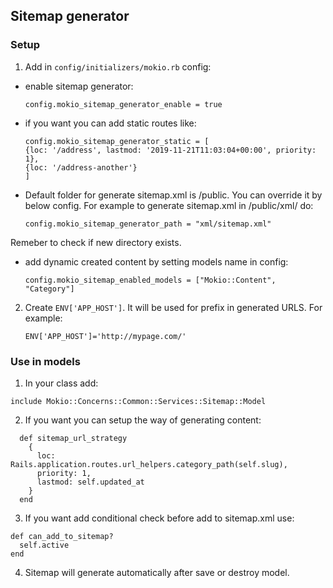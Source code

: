 ## Sitemap generator

### Setup
1. Add in `config/initializers/mokio.rb` config:
  - enable sitemap generator:
	```
	config.mokio_sitemap_generator_enable = true
	```
  - if you want you can add static routes like:
	```
    config.mokio_sitemap_generator_static = [
	{loc: '/address', lastmod: '2019-11-21T11:03:04+00:00', priority: 1},
	{loc: '/address-another'}
    ]
	```
  - Default folder for generate sitemap.xml is /public. You can override it by below config.
  For example to generate sitemap.xml in /public/xml/ do:
	```
	config.mokio_sitemap_generator_path = "xml/sitemap.xml"
	```
  Remeber to check if new directory exists.
  - add dynamic created content by setting models name in config:
	```
	config.mokio_sitemap_enabled_models = ["Mokio::Content", "Category"]
	```

2. Create `ENV['APP_HOST']`. It will be used for prefix in generated URLS. For example:
	```
	ENV['APP_HOST']='http://mypage.com/'
	```

### Use in models
1. In your class add:
```
include Mokio::Concerns::Common::Services::Sitemap::Model
```
2. If you want you can setup the way of generating content:
```
  def sitemap_url_strategy
    {
      loc: Rails.application.routes.url_helpers.category_path(self.slug),
      priority: 1,
      lastmod: self.updated_at
    }
  end
  ```
3. If you want add conditional check before add to sitemap.xml use:
  ```
  def can_add_to_sitemap?
    self.active
  end
  ```
4. Sitemap will generate automatically after save or destroy model.
